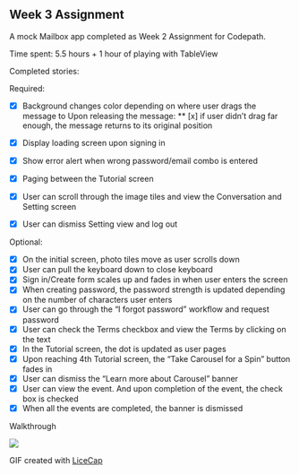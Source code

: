 ## Week 3 Assignment

A mock Mailbox app completed as Week 2 Assignment for Codepath.

Time spent: 5.5 hours + 1 hour of playing with TableView

Completed stories:

Required:
 * [x] Background changes color depending on where user drags the message to Upon releasing the message:
 ** [x] if user didn’t drag far enough, the message returns to its original position
 * [x] Display loading screen upon signing in
 * [x] Show error alert when wrong password/email combo is entered
 * [x] Paging between the Tutorial screen
 * [x] User can scroll through the image tiles and view the Conversation and Setting screen
 * [x] User can dismiss Setting view and log out
 
 
 Optional:
 * [x] On the initial screen, photo tiles move as user scrolls down
 * [x] User can pull the keyboard down to close keyboard
 * [x] Sign in/Create form scales up and fades in when user enters the screen
 * [x] When creating password, the password strength is updated depending on the number of characters user enters
 * [x] User can go through the “I forgot password” workflow and request password
 * [x] User can check the Terms checkbox and view the Terms by clicking on the text
 * [x] In the Tutorial screen, the dot is updated as user pages
 * [x] Upon reaching 4th Tutorial screen, the “Take Carousel for a Spin” button fades in
 * [x] User can dismiss the “Learn more about Carousel” banner
 * [x] User can view the event. And upon completion of the event, the check box is checked
 * [x] When all the events are completed, the banner is dismissed

Walkthrough

<img src="http://i.imgur.com/ch3RRv3.gif" />

GIF created with [LiceCap](http://www.cockos.com/licecap/)
